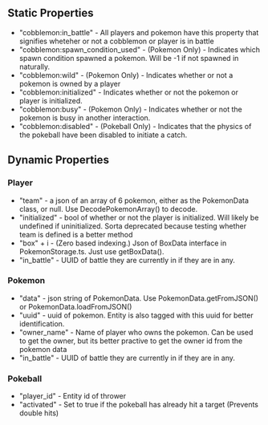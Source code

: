 ## Static Properties
- "cobblemon:in_battle" - All players and pokemon have this property that signifies wheteher or not a cobblemon or player is in battle
- "cobblemon:spawn_condition_used" - (Pokemon Only) - Indicates which spawn condition spawned a pokemon. Will be -1 if not spawned in naturally.
- "cobblemon:wild" - (Pokemon Only) - Indicates whether or not a pokemon is owned by a player
- "cobblemon:initialized" - Indicates whether or not the pokemon or player is initialized.
- "cobblemon:busy" - (Pokemon Only) - Indicates whether or not the pokemon is busy in another interaction.
- "cobblemon:disabled" - (Pokeball Only) - Indicates that the physics of the pokeball have been disabled to initiate a catch.

## Dynamic Properties
### Player
- "team" - a json of an array of 6 pokemon, either as the PokemonData class, or null. Use DecodePokemonArray() to decode.
- "initialized" - bool of whether or not the player is initialized. Will likely be undefined if uninitialized. Sorta deprecated because testing whether team is defined is a better method
- "box" + i - (Zero based indexing.) Json of BoxData interface in PokemonStorage.ts. Just use getBoxData().
- "in_battle" - UUID of battle they are currently in if they are in any.

### Pokemon
- "data" - json string of PokemonData. Use PokemonData.getFromJSON() or PokemonData.loadFromJSON()
- "uuid" - uuid of pokemon. Entity is also tagged with this uuid for better identification.
- "owner_name" - Name of player who owns the pokemon. Can be used to get the owner, but its better practive to get the owner id from the pokemon data
- "in_battle" - UUID of battle they are currently in if they are in any.

### Pokeball
- "player_id" - Entity id of thrower
- "activated" - Set to true if the pokeball has already hit a target (Prevents double hits)